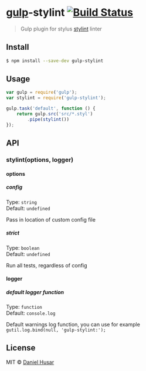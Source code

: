 # [gulp](http://gulpjs.com)-stylint [![Build Status](https://travis-ci.org/danielhusar/gulp-stylint.svg?branch=master)](https://travis-ci.org/danielhusar/gulp-stylint)

> Gulp plugin for stylus [stylint](https://github.com/rossPatton/stylint) linter


## Install

```sh
$ npm install --save-dev gulp-stylint
```


## Usage

```js
var gulp = require('gulp');
var stylint = require('gulp-stylint');

gulp.task('default', function () {
	return gulp.src('src/*.styl')
		.pipe(stylint())
});
```


## API

### stylint(options, logger)

#### options

##### config

Type: `string`  
Default: `undefined`

Pass in location of custom config file

##### strict

Type: `boolean`  
Default: `undefined`

Run all tests, regardless of config

#### logger

##### default logger function

Type: `function`  
Default: `console.log`

Default warnings log function, you can use for example `gutil.log.bind(null, 'gulp-stylint:');`


## License

MIT © [Daniel Husar](https://github.com/danielhusar)
